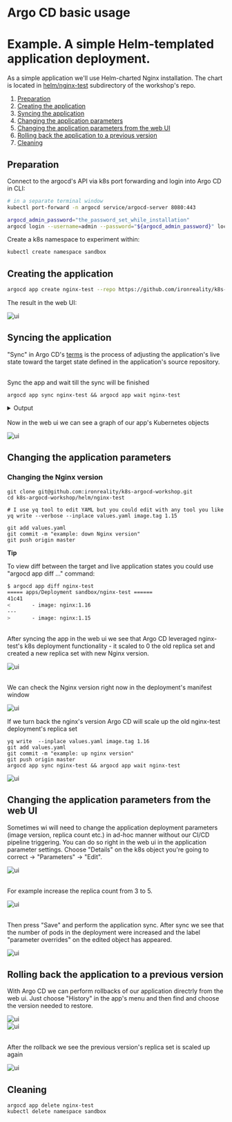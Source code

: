 # Argo CD basic usage

# Example. A simple Helm-templated application deployment.

As a simple application we'll use Helm-charted Nginx installation. The chart is located in [helm/nginx-test](./../../helm/nginx-test) subdirectory of the workshop's repo.

1. [Preparation](#preparation)
1. [Creating the application](#creating-the-application)
1. [Syncing the application](#syncing-the-application)
1. [Changing the application parameters](#changing-the-application-parameters)
1. [Changing the application parameters from the web UI](#changing-the-application-parameters-from-the-web-ui)
1. [Rolling back the application to a previous version](#rolling-back-the-application-to-a-previous-version)
1. [Cleaning](#cleaning)

## Preparation

Connect to the argocd's API via k8s port forwarding and login into Argo CD in CLI:

```bash
# in a separate terminal window
kubectl port-forward -n argocd service/argocd-server 8080:443

argocd_admin_password="the_password_set_while_installation"
argocd login --username=admin --password="${argocd_admin_password}" localhost:8080
```

Create a k8s namespace to experiment within:

```bash
kubectl create namespace sandbox
```

## Creating the application

```bash
argocd app create nginx-test --repo https://github.com/ironreality/k8s-argocd-workshop --path helm/nginx-test --dest-server https://kubernetes.default.svc --dest-namespace sandbox
```

The result in the web UI:

![ui](./pics/nginx_01.png)

## Syncing the application

"Sync" in Argo CD's [terms](https://argoproj.github.io/argo-cd/core_concepts/) is the process of adjusting the application's live state toward the target state defined in the application's source repository. 

<br>
Sync the app and wait till the sync will be finished

```
argocd app sync nginx-test && argocd app wait nginx-test
```

<details>
<summary>Output</summary>

```
Name:               nginx-test
Project:            default
Server:             https://kubernetes.default.svc
Namespace:          sandbox
URL:                https://localhost:8080/applications/nginx-test
Repo:               https://github.com/ironreality/k8s-argocd-workshop
Target:
Path:               helm/nginx-test
Sync Policy:        <none>
Sync Status:        OutOfSync from  (11daaf4)
Health Status:      Missing

Operation:          Sync
Sync Revision:      11daaf4e64d4fb65e93748ce2de7563a446aff53
Phase:              Succeeded
Start:              2019-05-08 14:32:32 +0300 EEST
Finished:           2019-05-08 14:32:33 +0300 EEST
Duration:           1s
Message:            successfully synced

GROUP  KIND        NAMESPACE  NAME        STATUS     HEALTH   HOOK  MESSAGE
       Service     sandbox    nginx-test  OutOfSync  Missing        service/nginx-test created
       apps   Deployment  sandbox    nginx-test  OutOfSync  Missing        deployment.apps/nginx-test created


TIMESTAMP                  GROUP        KIND   NAMESPACE                  NAME    STATUS   HEALTH            HOOK  MESSAGE
2019-05-08T14:32:22+03:00            Service     sandbox            nginx-test    Synced  Healthy                  service/nginx-test created
2019-05-08T14:32:22+03:00   apps  Deployment     sandbox            nginx-test    Synced  Progressing              deployment.apps/nginx-test
 created

 Name:               nginx-test
 Project:            default
 Server:             https://kubernetes.default.svc
 Namespace:          sandbox
 URL:                https://localhost:8080/applications/nginx-test
 Repo:               https://github.com/ironreality/k8s-argocd-workshop
 Target:
 Path:               helm/nginx-test
 Sync Policy:        <none>
 Sync Status:        Synced to  (11daaf4)
 Health Status:      Healthy

 Operation:          Sync
 Sync Revision:      11daaf4e64d4fb65e93748ce2de7563a446aff53
 Phase:              Succeeded
 Start:              2019-05-08 14:32:32 +0300 EEST
 Finished:           2019-05-08 14:32:33 +0300 EEST
 Duration:           1s
 Message:            successfully synced

 GROUP  KIND        NAMESPACE  NAME        STATUS  HEALTH   HOOK  MESSAGE
        Service     sandbox    nginx-test  Synced  Healthy        service/nginx-test created
        apps   Deployment  sandbox    nginx-test  Synced  Healthy        deployment.apps/nginx-test created
```
</details>

<br>
Now in the web ui we can see a graph of our app's Kubernetes objects

![ui](./pics/nginx_02.png)


## Changing the application parameters

### Changing the Nginx version

```
git clone git@github.com:ironreality/k8s-argocd-workshop.git
cd k8s-argocd-workshop/helm/nginx-test

# I use yq tool to edit YAML but you could edit with any tool you like
yq write --verbose --inplace values.yaml image.tag 1.15

git add values.yaml
git commit -m "example: down Nginx version"
git push origin master
```

**Tip**

To view diff between the target and live application states you could use "argocd app diff ..." command:

```bash
$ argocd app diff nginx-test
===== apps/Deployment sandbox/nginx-test ======
41c41
<       - image: nginx:1.16
---
>       - image: nginx:1.15
```

<br>
After syncing the app in the web ui we see that Argo CD leveraged nginx-test's k8s deployment functionality - it scaled to 0 the old replica set and created a new replica set with new Nginx version.

![ui](./pics/nginx_03.png)

<br>
We can check the Nginx version right now in the deployment's manifest window

![ui](./pics/nginx_04.png)

If we turn back the nginx's version Argo CD will scale up the old nginx-test deployment's replica set

```
yq write  --inplace values.yaml image.tag 1.16
git add values.yaml
git commit -m "example: up nginx version"
git push origin master
argocd app sync nginx-test && argocd app wait nginx-test
```

![ui](./pics/nginx_05.png)


## Changing the application parameters from the web UI

Sometimes wi will need to change the application deployment parameters (image version, replica count etc.) in ad-hoc manner without our CI/CD pipeline triggering. You can do so right in the web ui in the application parameter settings. Choose "Details" on the k8s object you're going to correct -> "Parameters" -> "Edit".

![ui](./pics/nginx_06.png)

<br>
For example increase the replica count from 3 to 5.

![ui](./pics/nginx_07.png)

<br>
Then press "Save" and perform the application sync. After sync we see that the number of pods in the deployment were increased and the label "parameter overrides" on the edited object has appeared.

![ui](./pics/nginx_08.png)


## Rolling back the application to a previous version

With Argo CD we can perform rollbacks of our application directrly from the web ui. Just choose "History" in the app's menu and then find and choose the version needed to restore.

![ui](./pics/nginx_09.png)
<br>
![ui](./pics/nginx_10.png)

<br>
After the rollback we see the previous version's replica set is scaled up again

![ui](./pics/nginx_11.png)

## Cleaning

```
argocd app delete nginx-test
kubectl delete namespace sandbox
```

